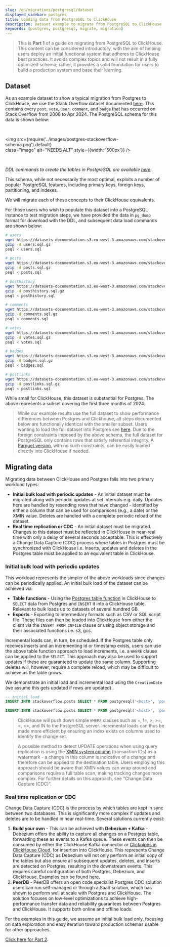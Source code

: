 ```yaml
---
slug: /en/migrations/postgresql/dataset
displayed_sidebar: postgres
title: Loading data from PostgreSQL to ClickHouse
description: Dataset example to migrate from PostgreSQL to ClickHouse
keywords: [postgres, postgresql, migrate, migration]
---
```


> This is **Part 1** of a guide on migrating from PostgreSQL to ClickHouse. This content can be considered introductory, with the aim of helping users deploy an initial functional system that adheres to ClickHouse best practices. It avoids complex topics and will not result in a fully optimized schema; rather, it provides a solid foundation for users to build a production system and base their learning.

## Dataset

As an example dataset to show a typical migration from Postgres to ClickHouse, we use the Stack Overflow dataset documented [here](/en/getting-started/example-datasets/stackoverflow). This contains every `post`, `vote`, `user`, `comment`, and `badge` that has occurred on Stack Overflow from 2008 to Apr 2024. The PostgreSQL schema for this data is shown below:

<br />

<img src={require('../images/postgres-stackoverflow-schema.png').default}    
  class="image"
  alt="NEEDS ALT"
  style={{width: '500px'}} />

<br />

*DDL commands to create the tables in PostgreSQL are available [here](https://pastila.nl/?001c0102/eef2d1e4c82aab78c4670346acb74d83#TeGvJWX9WTA1V/5dVVZQjg==).*

This schema, while not necessarily the most optimal, exploits a number of popular PostgreSQL features, including primary keys, foreign keys, partitioning, and indexes.

We will migrate each of these concepts to their ClickHouse equivalents.

For those users who wish to populate this dataset into a PostgreSQL instance to test migration steps, we have provided the data in `pg_dump` format for download with the DDL, and subsequent data load commands are shown below:

```bash
# users
wget https://datasets-documentation.s3.eu-west-3.amazonaws.com/stackoverflow/pdump/2024/users.sql.gz
gzip -d users.sql.gz
psql < users.sql

# posts
wget https://datasets-documentation.s3.eu-west-3.amazonaws.com/stackoverflow/pdump/2024/posts.sql.gz
gzip -d posts.sql.gz
psql < posts.sql

# posthistory
wget https://datasets-documentation.s3.eu-west-3.amazonaws.com/stackoverflow/pdump/2024/posthistory.sql.gz
gzip -d posthistory.sql.gz
psql < posthistory.sql

# comments
wget https://datasets-documentation.s3.eu-west-3.amazonaws.com/stackoverflow/pdump/2024/comments.sql.gz
gzip -d comments.sql.gz
psql < comments.sql

# votes
wget https://datasets-documentation.s3.eu-west-3.amazonaws.com/stackoverflow/pdump/2024/votes.sql.gz
gzip -d votes.sql.gz
psql < votes.sql

# badges
wget https://datasets-documentation.s3.eu-west-3.amazonaws.com/stackoverflow/pdump/2024/badges.sql.gz
gzip -d badges.sql.gz
psql < badges.sql

# postlinks
wget https://datasets-documentation.s3.eu-west-3.amazonaws.com/stackoverflow/pdump/2024/postlinks.sql.gz
gzip -d postlinks.sql.gz
psql < postlinks.sql
```

While small for ClickHouse, this dataset is substantial for Postgres. The above represents a subset covering the first three months of 2024. 

> While our example results use the full dataset to show performance differences between Postgres and Clickhouse, all steps documented below are functionally identical with the smaller subset. Users wanting to load the full dataset into Postgres see [here](https://pastila.nl/?00d47a08/1c5224c0b61beb480539f15ac375619d#XNj5vX3a7ZjkdiX7In8wqA==). Due to the foreign constraints imposed by the above schema, the full dataset for PostgreSQL only contains rows that satisfy referential integrity. A [Parquet version](/en/getting-started/example-datasets/stackoverflow), with no such constraints, can be easily loaded directly into ClickHouse if needed.

## Migrating data

Migrating data between ClickHouse and Postgres falls into two primary workload types:

- **Initial bulk load with periodic updates** - An initial dataset must be migrated along with periodic updates at set intervals e.g. daily. Updates here are handled by resending rows that have changed - identified by either a column that can be used for comparisons (e.g., a date) or the XMIN value. Deletes are handled with a complete periodic reload of the dataset.
- **Real time replication or CDC** -  An initial dataset must be migrated. Changes to this dataset must be reflected in ClickHouse in near-real time with only a delay of several seconds acceptable. This is effectively a Change Data Capture (CDC) process where tables in Postgres must be synchronized with ClickHouse i.e. Inserts, updates and deletes in the Postgres table must be applied to an equivalent table in ClickHouse.

### Initial bulk load with periodic updates

This workload represents the simpler of the above workloads since changes can be periodically applied. An initial bulk load of the dataset can be achieved via:

- **Table functions** - Using the [Postgres table function](/en/sql-reference/table-functions/postgresql) in ClickHouse to `SELECT` data from Postgres and `INSERT` it into a ClickHouse table. Relevant to bulk loads up to datasets of several hundred GB.
- **Exports** - Exporting to intermediary formats such as CSV or SQL script file. These files can then be loaded into ClickHouse from either the client via the `INSERT FROM INFILE` clause or using object storage and their associated functions i.e. s3, gcs.

Incremental loads can, in turn, be scheduled. If the Postgres table only receives inserts and an incrementing id or timestamp exists, users can use the above table function approach to load increments, i.e. a `WHERE` clause can be applied to the `SELECT`.  This approach may also be used to support updates if these are guaranteed to update the same column. Supporting deletes will, however, require a complete reload, which may be difficult to achieve as the table grows.

We demonstrate an initial load and incremental load using the `CreationDate` (we assume this gets updated if rows are updated)..

```sql
-- initial load
INSERT INTO stackoverflow.posts SELECT * FROM postgresql('<host>', 'postgres', 'posts', 'postgres', '<password')

INSERT INTO stackoverflow.posts SELECT * FROM postgresql('<host>', 'postgres', 'posts', 'postgres', '<password') WHERE CreationDate > ( SELECT (max(CreationDate) FROM stackoverflow.posts)
```

> ClickHouse will push down simple `WHERE` clauses such as =, !=, >, >=, <, <=, and IN to the PostgreSQL server. Incremental loads can thus be made more efficient by ensuring an index exists on columns used to identify the change set.

> A possible method to detect UPDATE operations when using query replication is using the [XMIN system column](https://www.postgresql.org/docs/9.1/ddl-system-columns.html) (transaction IDs) as a watermark - a change in this column is indicative of a change and therefore can be applied to the destination table. Users employing this approach should be aware that XMIN values can wrap around and comparisons require a full table scan, making tracking changes more complex. For further details on this approach, see “Change Data Capture (CDC)”.

### Real time replication or CDC

Change Data Capture (CDC) is the process by which tables are kept in sync between two databases. This is significantly more complex if updates and deletes are to be handled in near real-time. Several solutions currently exist:

1. **Build your own** - This can be achieved with **Debezium + Kafka** - Debezium offers the ability to capture all changes on a Postgres table, forwarding these as events to a Kafka queue. These events can then be consumed by either the ClickHouse Kafka connector or [Clickpipes in ClickHouse Cloud](https://clickhouse.com/cloud/clickpipes), for insertion into ClickHouse. This represents Change Data Capture (CDC) as Debezium will not only perform an initial copy of the tables but also ensure all subsequent updates, deletes, and inserts are detected on Postgres, resulting in the downstream events. This requires careful configuration of both Postgres, Debezium, and ClickHouse. Examples can be found [here](https://clickhouse.com/blog/clickhouse-postgresql-change-data-capture-cdc-part-2).
2. **PeerDB** - PeerDB offers an open code specialist Postgres CDC solution users can run self-managed or through a SaaS solution, which has shown to perform well at scale with Postgres and ClickHouse. The solution focuses on low-level optimizations to achieve high-performance transfer data and reliability guarantees between Postgres and ClickHouse. It supports both online and offline loads.
	
For the examples in this guide, we assume an initial bulk load only, focusing on data exploration and easy iteration toward production schemas usable for other approaches.

[Click here for Part 2](/en/migrations/postgresql/designing-schemas).
